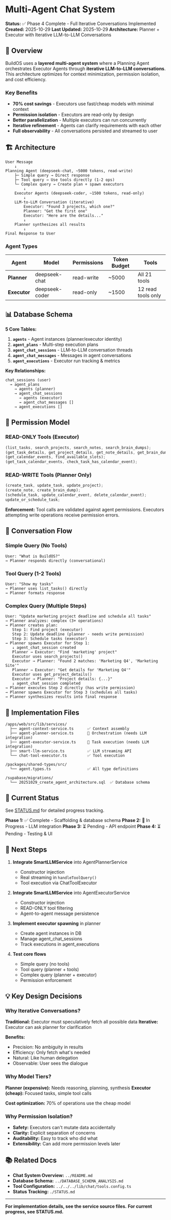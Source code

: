 # Multi-Agent Chat System

**Status:** ✅ Phase 4 Complete - Full Iterative Conversations Implemented
**Created:** 2025-10-29
**Last Updated:** 2025-10-29
**Architecture:** Planner + Executor with Iterative LLM-to-LLM Conversations

## 🎯 Overview

BuildOS uses a **layered multi-agent system** where a Planning Agent orchestrates Executor Agents through **iterative LLM-to-LLM conversations**. This architecture optimizes for context minimization, permission isolation, and cost efficiency.

### Key Benefits

- **70% cost savings** - Executors use fast/cheap models with minimal context
- **Permission isolation** - Executors are read-only by design
- **Better parallelization** - Multiple executors can run concurrently
- **Iterative refinement** - Agents can clarify requirements with each other
- **Full observability** - All conversations persisted and streamed to user

## 🏗️ Architecture

```
User Message
    ↓
Planning Agent (deepseek-chat, ~5000 tokens, read-write)
    ├─ Simple query → Direct response
    ├─ Tool query → Use tools directly (1-2 ops)
    └─ Complex query → Create plan + spawn executors
        ↓
    Executor Agents (deepseek-coder, ~1500 tokens, read-only)
        ↓
    LLM-to-LLM Conversation (iterative)
        Executor: "Found 3 projects, which one?"
        Planner: "Get the first one"
        Executor: "Here are the details..."
        ↓
    Planner synthesizes all results
        ↓
Final Response to User
```

### Agent Types

| Agent        | Model          | Permissions | Token Budget | Tools              |
| ------------ | -------------- | ----------- | ------------ | ------------------ |
| **Planner**  | deepseek-chat  | read-write  | ~5000        | All 21 tools       |
| **Executor** | deepseek-coder | read-only   | ~1500        | 12 read tools only |

## 📊 Database Schema

**5 Core Tables:**

1. **`agents`** - Agent instances (planner/executor identity)
2. **`agent_plans`** - Multi-step execution plans
3. **`agent_chat_sessions`** - LLM-to-LLM conversation threads
4. **`agent_chat_messages`** - Messages in agent conversations
5. **`agent_executions`** - Executor run tracking & metrics

**Key Relationships:**

```
chat_sessions (user)
  → agent_plans
    → agents (planner)
    → agent_chat_sessions
      → agents (executor)
      → agent_chat_messages []
    → agent_executions []
```

## 🔐 Permission Model

### READ-ONLY Tools (Executor)

```typescript
(list_tasks, search_projects, search_notes, search_brain_dumps);
(get_task_details, get_project_details, get_note_details, get_brain_dump_details);
(get_calendar_events, find_available_slots);
(get_task_calendar_events, check_task_has_calendar_event);
```

### READ-WRITE Tools (Planner Only)

```typescript
(create_task, update_task, update_project);
(create_note, create_brain_dump);
(schedule_task, update_calendar_event, delete_calendar_event);
update_or_schedule_task;
```

**Enforcement:** Tool calls are validated against agent permissions. Executors attempting write operations receive permission errors.

## 🔄 Conversation Flow

### Simple Query (No Tools)

```
User: "What is BuildOS?"
→ Planner responds directly (conversational)
```

### Tool Query (1-2 Tools)

```
User: "Show my tasks"
→ Planner uses list_tasks() directly
→ Planner formats response
```

### Complex Query (Multiple Steps)

```
User: "Update marketing project deadline and schedule all tasks"
→ Planner analyzes: complex (3+ operations)
→ Planner creates plan:
   Step 1: Find project (executor)
   Step 2: Update deadline (planner - needs write permission)
   Step 3: Schedule tasks (executor)
→ Planner spawns Executor for Step 1:
   ↓ agent_chat_session created
   Planner → Executor: "Find 'marketing' project"
   Executor uses search_projects()
   Executor → Planner: "Found 2 matches: 'Marketing Q4', 'Marketing Site'"
   Planner → Executor: "Get details for 'Marketing Q4'"
   Executor uses get_project_details()
   Executor → Planner: "Project details: {...}"
   ↓ agent_chat_session completed
→ Planner executes Step 2 directly (has write permission)
→ Planner spawns Executor for Step 3 (schedules all tasks)
→ Planner synthesizes results into final response
```

## 📁 Implementation Files

```
/apps/web/src/lib/services/
  ├── agent-context-service.ts      ✅ Context assembly
  ├── agent-planner-service.ts      🚧 Orchestration (needs LLM integration)
  ├── agent-executor-service.ts     🚧 Task execution (needs LLM integration)
  ├── smart-llm-service.ts          ✅ LLM streaming API
  └── chat-tool-executor.ts         ✅ Tool execution

/packages/shared-types/src/
  └── agent.types.ts                ✅ All type definitions

/supabase/migrations/
  └── 20251029_create_agent_architecture.sql  ✅ Database schema
```

## 🚀 Current Status

See [STATUS.md](./STATUS.md) for detailed progress tracking.

**Phase 1:** ✅ Complete - Scaffolding & database schema
**Phase 2:** 🚧 In Progress - LLM integration
**Phase 3:** ⏳ Pending - API endpoint
**Phase 4:** ⏳ Pending - Testing & UI

## 🎯 Next Steps

1. **Integrate SmartLLMService** into AgentPlannerService
    - Constructor injection
    - Real streaming in `handleToolQuery()`
    - Tool execution via ChatToolExecutor

2. **Integrate SmartLLMService** into AgentExecutorService
    - Constructor injection
    - READ-ONLY tool filtering
    - Agent-to-agent message persistence

3. **Implement executor spawning** in planner
    - Create agent instances in DB
    - Manage agent_chat_sessions
    - Track executions in agent_executions

4. **Test core flows**
    - Simple query (no tools)
    - Tool query (planner + tools)
    - Complex query (planner + executor)
    - Permission enforcement

## 💡 Key Design Decisions

### Why Iterative Conversations?

**Traditional:** Executor must speculatively fetch all possible data
**Iterative:** Executor can ask planner for clarification

**Benefits:**

- Precision: No ambiguity in results
- Efficiency: Only fetch what's needed
- Natural: Like human delegation
- Observable: User sees the dialogue

### Why Model Tiers?

**Planner (expensive):** Needs reasoning, planning, synthesis
**Executor (cheap):** Focused tasks, simple tool calls

**Cost optimization:** 70% of operations use the cheap model

### Why Permission Isolation?

- **Safety:** Executors can't mutate data accidentally
- **Clarity:** Explicit separation of concerns
- **Auditability:** Easy to track who did what
- **Extensibility:** Can add more permission levels later

## 📚 Related Docs

- **Chat System Overview:** `../README.md`
- **Database Schema:** `../DATABASE_SCHEMA_ANALYSIS.md`
- **Tool Configuration:** `../../../lib/chat/tools.config.ts`
- **Status Tracking:** `./STATUS.md`

---

**For implementation details, see the service source files.**
**For current progress, see STATUS.md.**
